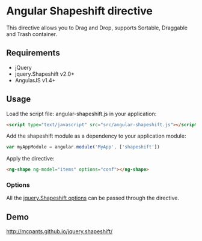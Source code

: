 # Angular Shapeshift directive

This directive allows you to Drag and Drop, supports Sortable, Draggable and Trash container.

## Requirements

- jQuery
- jquery.Shapeshift v2.0+
- AngularJS v1.4+

## Usage

Load the script file: angular-shapeshift.js in your application:

```html
<script type="text/javascript" src="src/angular-shapeshift.js"></script>
```

Add the shapeshift module as a dependency to your application module:

```js
var myAppModule = angular.module('MyApp', ['shapeshift'])
```

Apply the directive:

```html
<ng-shape ng-model="items" options="conf"></ng-shape>
```

### Options

All the [jquery.Shapeshift options](https://github.com/McPants/jquery.shapeshift/wiki/2.0-api-documentation) can be passed through the directive.

## Demo

http://mcpants.github.io/jquery.shapeshift/
